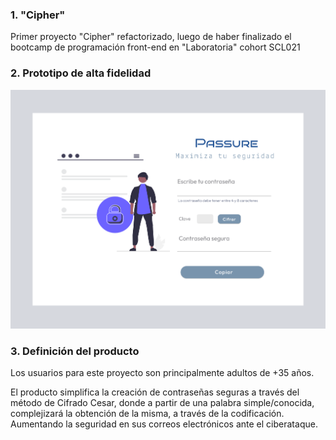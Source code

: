 ### 1. "Cipher"

Primer proyecto "Cipher" refactorizado, luego de haber finalizado el bootcamp de programación front-end en "Laboratoria" cohort SCL021

### 2. Prototipo de alta fidelidad

![Prototipo de alta fidelidad](https://github.com/Ajbravoc/SCL021-cipher/blob/main/Prototipo%20de%20alta%20fidelidad.png)

### 3. Definición del producto

Los usuarios para este proyecto son principalmente adultos de +35 años.

El producto simplifica la creación de contraseñas seguras a través del método de Cifrado Cesar, donde a partir de una palabra simple/conocida, complejizará la obtención de la misma, a través de la codificación. Aumentando la seguridad en sus correos electrónicos ante el ciberataque. 
